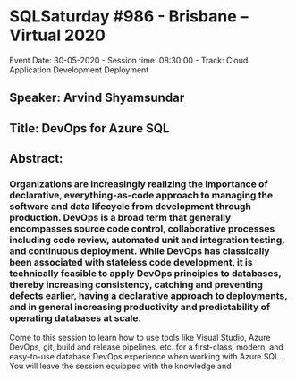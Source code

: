 # SQLSaturday #986 - Brisbane – Virtual 2020
Event Date: 30-05-2020 - Session time: 08:30:00 - Track: Cloud Application Development  Deployment
## Speaker: Arvind Shyamsundar
## Title: DevOps for Azure SQL
## Abstract:
### Organizations are increasingly realizing the importance of declarative, everything-as-code approach to managing the software and data lifecycle from development through production. DevOps is a broad term that generally encompasses source code control, collaborative processes including code review, automated unit and integration testing, and continuous deployment. While DevOps has classically been associated with stateless code development, it is technically feasible to apply DevOps principles to databases, thereby increasing consistency, catching and preventing defects earlier, having a declarative approach to deployments, and in general increasing productivity and predictability of operating databases at scale.

Come to this session to learn how to use tools like Visual Studio, Azure DevOps, git, build and release pipelines, etc. for a first-class, modern, and easy-to-use database DevOps experience when working with Azure SQL. You will leave the session equipped with the knowledge and
